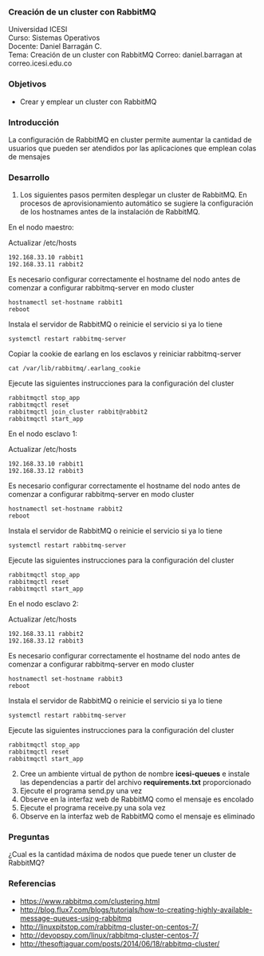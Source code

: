 ### Creación de un cluster con RabbitMQ
Universidad ICESI  
Curso: Sistemas Operativos  
Docente: Daniel Barragán C.  
Tema: Creación de un cluster con RabbitMQ
Correo: daniel.barragan at correo.icesi.edu.co

### Objetivos
* Crear y emplear un cluster con RabbitMQ

### Introducción
La configuración de RabbitMQ en cluster permite aumentar la cantidad de usuarios que pueden ser atendidos por las aplicaciones que emplean colas de mensajes

### Desarrollo
1. Los siguientes pasos permiten desplegar un cluster de RabbitMQ. En procesos de aprovisionamiento automático se sugiere la configuración de los hostnames antes de la instalación de RabbitMQ.

  En el nodo maestro:

  Actualizar /etc/hosts
  ```
  192.168.33.10 rabbit1
  192.168.33.11 rabbit2
  ```

  Es necesario configurar correctamente el hostname del nodo antes de comenzar a configurar rabbitmq-server en modo cluster
  ```
  hostnamectl set-hostname rabbit1
  reboot
  ```

  Instala el servidor de RabbitMQ o reinicie el servicio si ya lo tiene
  ```
  systemctl restart rabbitmq-server
  ```

  Copiar la cookie de earlang en los esclavos y reiniciar rabbitmq-server

  ```
  cat /var/lib/rabbitmq/.earlang_cookie
  ```

  Ejecute las siguientes instrucciones para la configuración del cluster
  ```
  rabbitmqctl stop_app
  rabbitmqctl reset
  rabbitmqctl join_cluster rabbit@rabbit2
  rabbitmqctl start_app
  ```

  En el nodo esclavo 1:

  Actualizar /etc/hosts
  ```
  192.168.33.10 rabbit1
  192.168.33.12 rabbit3
  ```

  Es necesario configurar correctamente el hostname del nodo antes de comenzar a configurar rabbitmq-server en modo cluster
  ```
  hostnamectl set-hostname rabbit2
  reboot
  ```

  Instala el servidor de RabbitMQ o reinicie el servicio si ya lo tiene
  ```
  systemctl restart rabbitmq-server
  ```

  Ejecute las siguientes instrucciones para la configuración del cluster
  ```
  rabbitmqctl stop_app
  rabbitmqctl reset
  rabbitmqctl start_app
  ```

  En el nodo esclavo 2:

  Actualizar /etc/hosts
  ```
  192.168.33.11 rabbit2
  192.168.33.12 rabbit3
  ```

  Es necesario configurar correctamente el hostname del nodo antes de comenzar a configurar rabbitmq-server en modo cluster
  ```
  hostnamectl set-hostname rabbit3
  reboot
  ```

  Instala el servidor de RabbitMQ o reinicie el servicio si ya lo tiene
  ```
  systemctl restart rabbitmq-server
  ```

  Ejecute las siguientes instrucciones para la configuración del cluster
  ```
  rabbitmqctl stop_app
  rabbitmqctl reset
  rabbitmqctl start_app
  ```

2. Cree un ambiente virtual de python de nombre **icesi-queues** e instale las dependencias a partir del archivo **requirements.txt** proporcionado
3. Ejecute el programa send.py una vez
4. Observe en la interfaz web de RabbitMQ como el mensaje es encolado
5. Ejecute el programa receive.py una sola vez
6. Observe en la interfaz web de RabbitMQ como el mensaje es eliminado

### Preguntas
¿Cual es la cantidad máxima de nodos que puede tener un cluster de RabbitMQ?

### Referencias
* https://www.rabbitmq.com/clustering.html  
* http://blog.flux7.com/blogs/tutorials/how-to-creating-highly-available-message-queues-using-rabbitmq
* http://linuxpitstop.com/rabbitmq-cluster-on-centos-7/  
* http://devopspy.com/linux/rabbitmq-cluster-centos-7/  
* http://thesoftjaguar.com/posts/2014/06/18/rabbitmq-cluster/
